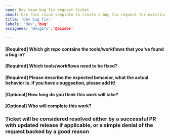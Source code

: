 ```yaml
---
name: Dev team bug fix request ticket
about: Use this issue template to create a bug fix request for existing Kids First and D3b tools and workflows
title: 'Dev bug fix:'
labels: 'dev','bug'
assignees: '@migbro','@bixdev'

---
```


<!--Hi there! Please take a moment to fill out the template below.-->

#### [Required] Which git repo contains the tools/workflows that you've found a bug in?



#### [Required] Which tools/workflows need to be fixed?



#### [Required] Please describe the expected behavior, what the actual behavior is.  If you have a suggsetion, please add it!



#### [Optional] How long do you think this work will take?



#### [Optional] Who will complete this work?


### Ticket will be considered resolved either by a successful PR with updated release if applicable, or a simple denial of the request backed by a good reason
